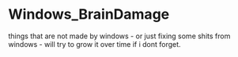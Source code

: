 # Windows_BrainDamage
things that are not made by windows - or just fixing some shits from windows - will try to grow it over time if i dont forget.
